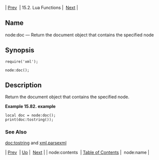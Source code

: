 | [Prev](lua.ref.xml.node_contents)  | 15.2. Lua Functions |  [Next](lua.ref.xml.node_name.php) |

<a name="lua.ref.xml.node_doc"></a>
## Name

node:doc — Return the document object that contains the specified node

<a name="idp28061456"></a>
## Synopsis

`require('xml');`

`node:doc();`

<a name="idp28064128"></a>
## Description

Return the document object that contains the specified node.

<a name="idp28065664"></a>

**Example 15.82. example**

```
local doc = node:doc();
print(doc:tostring());
```

<a name="idp28067152"></a>
### See Also

[doc:tostring](lua.ref.xml.doc_tostring "doc:tostring") and [xml.parsexml](lua.ref.xml.parsexml.php "xml.parsexml")

| [Prev](lua.ref.xml.node_contents)  | [Up](lua.function.details.php) |  [Next](lua.ref.xml.node_name.php) |
| node:contents  | [Table of Contents](index) |  node:name |
